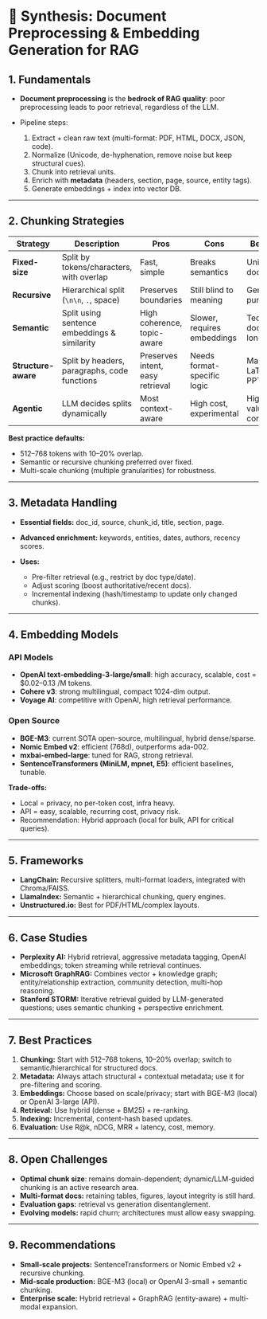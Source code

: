 # 📄 Synthesis: Document Preprocessing & Embedding Generation for RAG

## 1. Fundamentals

* **Document preprocessing** is the **bedrock of RAG quality**: poor preprocessing leads to poor retrieval, regardless of the LLM.
* Pipeline steps:

  1. Extract + clean raw text (multi-format: PDF, HTML, DOCX, JSON, code).
  2. Normalize (Unicode, de-hyphenation, remove noise but keep structural cues).
  3. Chunk into retrieval units.
  4. Enrich with **metadata** (headers, section, page, source, entity tags).
  5. Generate embeddings + index into vector DB.

---

## 2. Chunking Strategies

| Strategy            | Description                                  | Pros                             | Cons                        | Best Use                  |
| ------------------- | -------------------------------------------- | -------------------------------- | --------------------------- | ------------------------- |
| **Fixed-size**      | Split by tokens/characters, with overlap     | Fast, simple                     | Breaks semantics            | Uniform docs              |
| **Recursive**       | Hierarchical split (`\n\n`, `.`, space)      | Preserves boundaries             | Still blind to meaning      | General-purpose           |
| **Semantic**        | Split using sentence embeddings & similarity | High coherence, topic-aware      | Slower, requires embeddings | Technical docs, long-form |
| **Structure-aware** | Split by headers, paragraphs, code functions | Preserves intent, easy retrieval | Needs format-specific logic | Markdown, LaTeX, PPT      |
| **Agentic**         | LLM decides splits dynamically               | Most context-aware               | High cost, experimental     | High-value corpora        |

**Best practice defaults:**

* 512–768 tokens with 10–20% overlap.
* Semantic or recursive chunking preferred over fixed.
* Multi-scale chunking (multiple granularities) for robustness.

---

## 3. Metadata Handling

* **Essential fields:** doc\_id, source, chunk\_id, title, section, page.
* **Advanced enrichment:** keywords, entities, dates, authors, recency scores.
* **Uses:**

  * Pre-filter retrieval (e.g., restrict by doc type/date).
  * Adjust scoring (boost authoritative/recent docs).
  * Incremental indexing (hash/timestamp to update only changed chunks).

---

## 4. Embedding Models

### API Models

* **OpenAI text-embedding-3-large/small**: high accuracy, scalable, cost = \$0.02–0.13 /M tokens.
* **Cohere v3**: strong multilingual, compact 1024-dim output.
* **Voyage AI**: competitive with OpenAI, high retrieval performance.

### Open Source

* **BGE-M3**: current SOTA open-source, multilingual, hybrid dense/sparse.
* **Nomic Embed v2**: efficient (768d), outperforms ada-002.
* **mxbai-embed-large**: tuned for RAG, strong retrieval.
* **SentenceTransformers (MiniLM, mpnet, E5)**: efficient baselines, tunable.

**Trade-offs:**

* Local = privacy, no per-token cost, infra heavy.
* API = easy, scalable, recurring cost, privacy risk.
* Recommendation: Hybrid approach (local for bulk, API for critical queries).

---

## 5. Frameworks

* **LangChain:** Recursive splitters, multi-format loaders, integrated with Chroma/FAISS.
* **LlamaIndex:** Semantic + hierarchical chunking, query engines.
* **Unstructured.io:** Best for PDF/HTML/complex layouts.

---

## 6. Case Studies

* **Perplexity AI:** Hybrid retrieval, aggressive metadata tagging, OpenAI embeddings; token streaming while retrieval continues.
* **Microsoft GraphRAG:** Combines vector + knowledge graph; entity/relationship extraction, community detection, multi-hop reasoning.
* **Stanford STORM:** Iterative retrieval guided by LLM-generated questions; uses semantic chunking + perspective enrichment.

---

## 7. Best Practices

1. **Chunking:** Start with 512–768 tokens, 10–20% overlap; switch to semantic/hierarchical for structured docs.
2. **Metadata:** Always attach structural + contextual metadata; use it for pre-filtering and scoring.
3. **Embeddings:** Choose based on scale/privacy; start with BGE-M3 (local) or OpenAI 3-large (API).
4. **Retrieval:** Use hybrid (dense + BM25) + re-ranking.
5. **Indexing:** Incremental, content-hash based updates.
6. **Evaluation:** Use R\@k, nDCG, MRR + latency, cost, memory.

---

## 8. Open Challenges

* **Optimal chunk size**: remains domain-dependent; dynamic/LLM-guided chunking is an active research area.
* **Multi-format docs:** retaining tables, figures, layout integrity is still hard.
* **Evaluation gaps:** retrieval vs generation disentanglement.
* **Evolving models:** rapid churn; architectures must allow easy swapping.

---

## 9. Recommendations

* **Small-scale projects:** SentenceTransformers or Nomic Embed v2 + recursive chunking.
* **Mid-scale production:** BGE-M3 (local) or OpenAI 3-small + semantic chunking.
* **Enterprise scale:** Hybrid retrieval + GraphRAG (entity-aware) + multi-modal expansion.